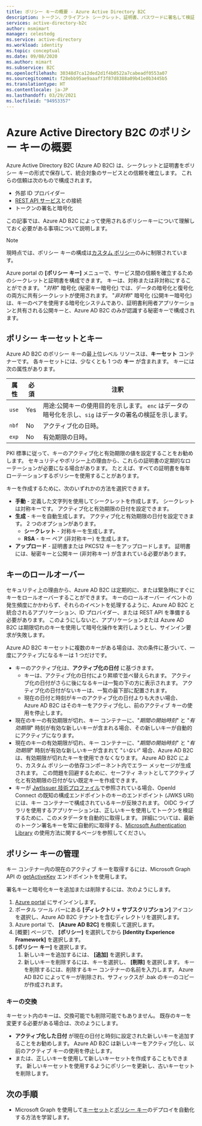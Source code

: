 ```yaml
---
title: ポリシー キーの概要 - Azure Active Directory B2C
description: トークン、クライアント シークレット、証明書、パスワードに署名して検証するために Azure Active Directory B2C で使用できる暗号化ポリシー キーの種類について説明します。
services: active-directory-b2c
author: msmimart
manager: celestedg
ms.service: active-directory
ms.workload: identity
ms.topic: conceptual
ms.date: 09/08/2020
ms.author: mimart
ms.subservice: B2C
ms.openlocfilehash: 30348d7ca12ded2d1f4b0522a7cabeadf0553a07
ms.sourcegitcommit: f28ebb95ae9aaaff3f87d8388a09b41e0b3445b5
ms.translationtype: HT
ms.contentlocale: ja-JP
ms.lasthandoff: 03/29/2021
ms.locfileid: "94953357"
---
```

# <a name="overview-of-policy-keys-in-azure-active-directory-b2c"></a>Azure Active Directory B2C のポリシー キーの概要

Azure Active Directory B2C (Azure AD B2C) は、シークレットと証明書をポリシー キーの形式で保存して、統合対象のサービスとの信頼を確立します。 これらの信頼は次のもので構成されます。

- 外部 ID プロバイダー
- [REST API サービス](restful-technical-profile.md)との接続
- トークンの署名と暗号化

 この記事では、Azure AD B2C によって使用されるポリシーキーについて理解しておく必要がある事項について説明します。

> [!NOTE]
> 現時点では、ポリシー キーの構成は[カスタム ポリシー](./custom-policy-get-started.md)のみに制限されています。

Azure portal の **[ポリシー キー]** メニューで、サービス間の信頼を確立するためのシークレットと証明書を構成できます。 キーは、対称または非対称にすることができます。 "*対称*" 暗号化 (秘密キー暗号化) では、データの暗号化と復号化の両方に共有シークレットが使用されます。 "*非対称*" 暗号化 (公開キー暗号化) は、キーのペアを使用する暗号化システムであり、証明書利用者アプリケーションと共有される公開キーと、Azure AD B2C のみが認識する秘密キーで構成されます。

## <a name="policy-keyset-and-keys"></a>ポリシー キーセットとキー

Azure AD B2C のポリシー キーの最上位レベル リソースは、**キーセット** コンテナーです。 各キーセットには、少なくとも 1 つの **キー** が含まれます。 キーには次の属性があります。

| 属性 |  必須 | 注釈 |
| --- | --- |--- |
| `use` | Yes | 用途:公開キーの使用目的を示します。 `enc` はデータの暗号化を示し、`sig` はデータの署名の検証を示します。|
| `nbf`| No | アクティブ化の日時。 |
| `exp`| No | 有効期限の日時。 |

PKI 標準に従って、キーのアクティブ化と有効期限の値を設定することをお勧めします。 セキュリティやポリシー上の理由から、これらの証明書の定期的なローテーションが必要になる場合があります。 たとえば、すべての証明書を毎年ローテーションするポリシーを使用することがあります。

キーを作成するために、次のいずれかの方法を選択できます。

- **手動** - 定義した文字列を使用してシークレットを作成します。 シークレットは対称キーです。 アクティブ化と有効期限の日付を設定できます。
- **生成** - キーを自動生成します。 アクティブ化と有効期限の日付を設定できます。 2 つのオプションがあります。
  - **シークレット** - 対称キーを生成します。
  - **RSA** - キー ペア (非対称キー) を生成します。
- **アップロード** - 証明書または PKCS12 キーをアップロードします。 証明書には、秘密キーと公開キー (非対称キー) が含まれている必要があります。

## <a name="key-rollover"></a>キーのロールオーバー

セキュリティ上の理由から、Azure AD B2C は定期的に、または緊急時にすぐにキーをロールオーバーすることができます。 キーのロールオーバー イベントの発生頻度にかかわらず、それらのイベントを処理するように、Azure AD B2C と統合されるアプリケーション、ID プロバイダー、または REST API を準備する必要があります。 このようにしないと、アプリケーションまたは Azure AD B2C は期限切れのキーを使用して暗号化操作を実行しようとし、サインイン要求が失敗します。

Azure AD B2C キーセットに複数のキーがある場合は、次の条件に基づいて、一度にアクティブになるキーは 1 つだけです。

- キーのアクティブ化は、**アクティブ化の日付** に基づきます。
  - キーは、アクティブ化の日付により昇順で並べ替えられます。 アクティブ化の日付がさらに後になるキーは一覧の下の方に表示されます。 アクティブ化の日付がないキーは、一覧の最下部に配置されます。
  - 現在の日付と時刻がキーのアクティブ化の日付よりも大きい場合、Azure AD B2C はそのキーをアクティブ化し、前のアクティブ キーの使用を停止します。
- 現在のキーの有効期限が切れ、キー コンテナーに、"*期間の開始時刻*" と "*有効期限*" 時刻が有効な新しいキーが含まれる場合、その新しいキーが自動的にアクティブになります。
- 現在のキーの有効期限が切れ、キー コンテナーに、"*期間の開始時刻*" と "*有効期限*" 時刻が有効な新しいキーが含まれて "*いない*" 場合、Azure AD B2C は、有効期限が切れたキーを使用できなくなります。 Azure AD B2C により、カスタム ポリシーの依存コンポーネント内でエラー メッセージが生成されます。 この問題を回避するために、セーフティ ネットとしてアクティブ化と有効期限の日付がない既定キーを作成できます。
- キーが [JwtIssuer 技術プロファイル](./jwt-issuer-technical-profile.md)で参照されている場合、OpenId Connect の既知の構成エンドポイントのキーのエンドポイント (JWKS URI) には、キー コンテナーで構成されているキーが反映されます。 OIDC ライブラリを使用するアプリケーションは、正しいキーを使用してトークンを検証するために、このメタデータを自動的に取得します。 詳細については、最新のトークン署名キーを常に自動的に取得する、[Microsoft Authentication Library](../active-directory/develop/msal-b2c-overview.md) の使用方法に関するページを参照してください。

## <a name="policy-key-management"></a>ポリシー キーの管理

キー コンテナー内の現在のアクティブ キーを取得するには、Microsoft Graph API の [getActiveKey](/graph/api/trustframeworkkeyset-getactivekey) エンドポイントを使用します。

署名キーと暗号化キーを追加または削除するには、次のようにします。

1. [Azure portal](https://portal.azure.com) にサインインします。
1. ポータル ツール バーにある **[ディレクトリ + サブスクリプション]** アイコンを選択し、Azure AD B2C テナントを含むディレクトリを選択します。
1. Azure portal で、 **[Azure AD B2C]** を検索して選択します。
1. [概要] ページで、 **[ポリシー]** を選択してから **[Identity Experience Framework]** を選択します。
1. **[ポリシー キー]** を選択します。 
    1. 新しいキーを追加するには、 **[追加]** を選択します。
    1. 新しいキーを削除するには、キーを選択し、 **[削除]** を選択します。 キーを削除するには、削除するキー コンテナーの名前を入力します。 Azure AD B2C によってキーが削除され、サフィックスが .bak のキーのコピーが作成されます。

### <a name="replace-a-key"></a>キーの交換

キーセット内のキーは、交換可能でも削除可能でもありません。 既存のキーを変更する必要がある場合は、次のようにします。

- **アクティブ化した日付** が現在の日付と時刻に設定された新しいキーを追加することをお勧めします。 Azure AD B2C は新しいキーをアクティブ化し、以前のアクティブ キーの使用を停止します。
- または、正しいキーを使用して新しいキーセットを作成することもできます。 新しいキーセットを使用するようにポリシーを更新し、古いキーセットを削除します。 

## <a name="next-steps"></a>次の手順

- Microsoft Graph を使用して[キーセット](microsoft-graph-operations.md#trust-framework-policy-keyset)と[ポリシー キー](microsoft-graph-operations.md#trust-framework-policy-key)のデプロイを自動化する方法を学習します。